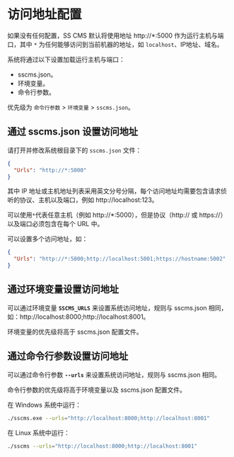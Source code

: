 # 访问地址配置

如果没有任何配置，SS CMS 默认将使用地址 http://*:5000 作为运行主机与端口，其中 `*` 为任何能够访问到当前机器的地址，如 `localhost`、IP地址、域名。

系统将通过以下设置加载运行主机与端口：
- sscms.json。
- 环境变量。
- 命令行参数。

优先级为 `命令行参数` > `环境变量` > `sscms.json`。

## 通过 sscms.json 设置访问地址

请打开并修改系统根目录下的 `sscms.json` 文件：

``` json
{
  "Urls": "http://*:5000"
}
```

其中 IP 地址或主机地址列表采用英文分号分隔，每个访问地址均需要包含请求侦听的协议、主机以及端口，例如 http://localhost:123。

可以使用`*`代表任意主机（例如 http://*:5000），但是协议（http:// 或 https://）以及端口必须包含在每个 URL 中。

可以设置多个访问地址，如：

``` json
{
  "Urls": "http://*:5000;http://localhost:5001;https://hostname:5002"
}
```

## 通过环境变量设置访问地址

可以通过环境变量 **`SSCMS_URLS`** 来设置系统访问地址，规则与 sscms.json 相同，如：http://localhost:8000;http://localhost:8001。

环境变量的优先级将高于 sscms.json 配置文件。

## 通过命令行参数设置访问地址

可以通过命令行参数 **`--urls`** 来设置系统访问地址，规则与 sscms.json 相同。

命令行参数的优先级将高于环境变量以及 sscms.json 配置文件。

在 Windows 系统中运行：

``` bash
./sscms.exe --urls="http://localhost:8000;http://localhost:8001"
```

在 Linux 系统中运行：

``` bash
./sscms --urls="http://localhost:8000;http://localhost:8001"
```
